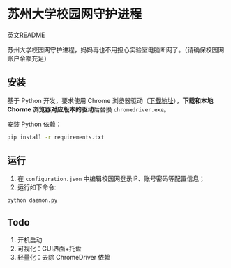 # 苏州大学校园网守护进程

[英文README](README.en.md)

苏州大学校园网守护进程，妈妈再也不用担心实验室电脑断网了。（请确保校园网账户余额充足）

## 安装

基于 Python 开发，要求使用 Chrome 浏览器驱动（[下载地址](https://chromedriver.chromium.org/downloads)），**下载和本地 Chorme 浏览器对应版本的驱动**后替换 `chromedriver.exe`。

安装 Python 依赖：

```sh
pip install -r requirements.txt
```

## 运行
1. 在 `configuration.json` 中编辑校园网登录IP、账号密码等配置信息；
2. 运行如下命令:

```sh
python daemon.py
```

## Todo
1. 开机启动
2. 可视化：GUI界面+托盘
3. 轻量化：去除 ChromeDriver 依赖

